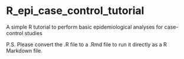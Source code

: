 # R_epi_case_control_tutorial
A simple R tutorial to perform basic epidemiological analyses for case-control studies

P.S. Please convert the .R file to a .Rmd file to run it directly as a R Markdown file.
